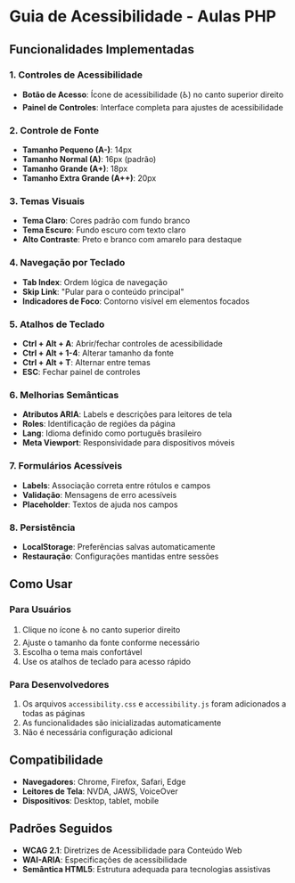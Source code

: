 # Guia de Acessibilidade - Aulas PHP

## Funcionalidades Implementadas

### 1. Controles de Acessibilidade
- **Botão de Acesso**: Ícone de acessibilidade (♿) no canto superior direito
- **Painel de Controles**: Interface completa para ajustes de acessibilidade

### 2. Controle de Fonte
- **Tamanho Pequeno (A-)**: 14px
- **Tamanho Normal (A)**: 16px (padrão)
- **Tamanho Grande (A+)**: 18px
- **Tamanho Extra Grande (A++)**: 20px

### 3. Temas Visuais
- **Tema Claro**: Cores padrão com fundo branco
- **Tema Escuro**: Fundo escuro com texto claro
- **Alto Contraste**: Preto e branco com amarelo para destaque

### 4. Navegação por Teclado
- **Tab Index**: Ordem lógica de navegação
- **Skip Link**: "Pular para o conteúdo principal"
- **Indicadores de Foco**: Contorno visível em elementos focados

### 5. Atalhos de Teclado
- **Ctrl + Alt + A**: Abrir/fechar controles de acessibilidade
- **Ctrl + Alt + 1-4**: Alterar tamanho da fonte
- **Ctrl + Alt + T**: Alternar entre temas
- **ESC**: Fechar painel de controles

### 6. Melhorias Semânticas
- **Atributos ARIA**: Labels e descrições para leitores de tela
- **Roles**: Identificação de regiões da página
- **Lang**: Idioma definido como português brasileiro
- **Meta Viewport**: Responsividade para dispositivos móveis

### 7. Formulários Acessíveis
- **Labels**: Associação correta entre rótulos e campos
- **Validação**: Mensagens de erro acessíveis
- **Placeholder**: Textos de ajuda nos campos

### 8. Persistência
- **LocalStorage**: Preferências salvas automaticamente
- **Restauração**: Configurações mantidas entre sessões

## Como Usar

### Para Usuários
1. Clique no ícone ♿ no canto superior direito
2. Ajuste o tamanho da fonte conforme necessário
3. Escolha o tema mais confortável
4. Use os atalhos de teclado para acesso rápido

### Para Desenvolvedores
1. Os arquivos `accessibility.css` e `accessibility.js` foram adicionados a todas as páginas
2. As funcionalidades são inicializadas automaticamente
3. Não é necessária configuração adicional

## Compatibilidade
- **Navegadores**: Chrome, Firefox, Safari, Edge
- **Leitores de Tela**: NVDA, JAWS, VoiceOver
- **Dispositivos**: Desktop, tablet, mobile

## Padrões Seguidos
- **WCAG 2.1**: Diretrizes de Acessibilidade para Conteúdo Web
- **WAI-ARIA**: Especificações de acessibilidade
- **Semântica HTML5**: Estrutura adequada para tecnologias assistivas

